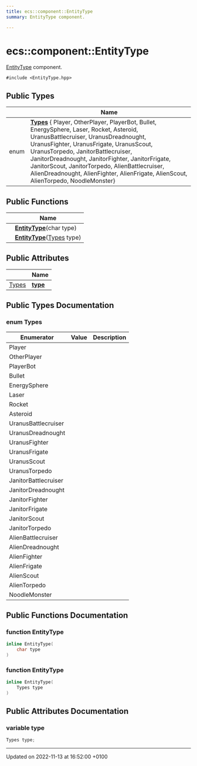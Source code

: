 ```yaml
---
title: ecs::component::EntityType
summary: EntityType component. 

---
```


# ecs::component::EntityType



[EntityType]() component. 


`#include <EntityType.hpp>`

## Public Types

|                | Name           |
| -------------- | -------------- |
| enum| **[Types](Classes/structecs_1_1component_1_1_entity_type.md#enum-types)** { Player, OtherPlayer, PlayerBot, Bullet, EnergySphere, Laser, Rocket, Asteroid, UranusBattlecruiser, UranusDreadnought, UranusFighter, UranusFrigate, UranusScout, UranusTorpedo, JanitorBattlecruiser, JanitorDreadnought, JanitorFighter, JanitorFrigate, JanitorScout, JanitorTorpedo, AlienBattlecruiser, AlienDreadnought, AlienFighter, AlienFrigate, AlienScout, AlienTorpedo, NoodleMonster} |

## Public Functions

|                | Name           |
| -------------- | -------------- |
| | **[EntityType](Classes/structecs_1_1component_1_1_entity_type.md#function-entitytype)**(char type) |
| | **[EntityType](Classes/structecs_1_1component_1_1_entity_type.md#function-entitytype)**([Types](Classes/structecs_1_1component_1_1_entity_type.md#enum-types) type) |

## Public Attributes

|                | Name           |
| -------------- | -------------- |
| [Types](Classes/structecs_1_1component_1_1_entity_type.md#enum-types) | **[type](Classes/structecs_1_1component_1_1_entity_type.md#variable-type)**  |

## Public Types Documentation

### enum Types

| Enumerator | Value | Description |
| ---------- | ----- | ----------- |
| Player | |   |
| OtherPlayer | |   |
| PlayerBot | |   |
| Bullet | |   |
| EnergySphere | |   |
| Laser | |   |
| Rocket | |   |
| Asteroid | |   |
| UranusBattlecruiser | |   |
| UranusDreadnought | |   |
| UranusFighter | |   |
| UranusFrigate | |   |
| UranusScout | |   |
| UranusTorpedo | |   |
| JanitorBattlecruiser | |   |
| JanitorDreadnought | |   |
| JanitorFighter | |   |
| JanitorFrigate | |   |
| JanitorScout | |   |
| JanitorTorpedo | |   |
| AlienBattlecruiser | |   |
| AlienDreadnought | |   |
| AlienFighter | |   |
| AlienFrigate | |   |
| AlienScout | |   |
| AlienTorpedo | |   |
| NoodleMonster | |   |




## Public Functions Documentation

### function EntityType

```cpp
inline EntityType(
    char type
)
```


### function EntityType

```cpp
inline EntityType(
    Types type
)
```


## Public Attributes Documentation

### variable type

```cpp
Types type;
```


-------------------------------

Updated on 2022-11-13 at 16:52:00 +0100
